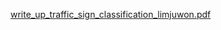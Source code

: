 [write_up_traffic_sign_classification_limjuwon.pdf](https://github.com/user-attachments/files/16920890/write_up_traffic_sign_classification_limjuwon.pdf)
